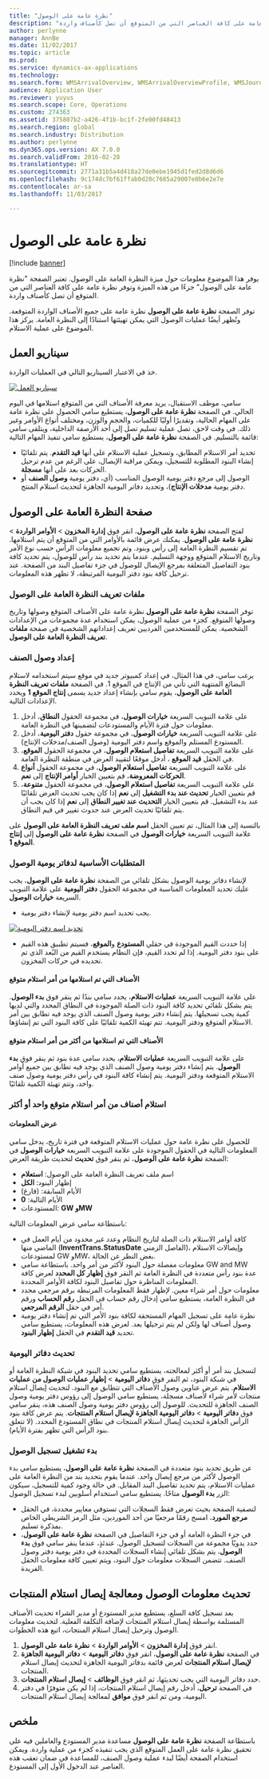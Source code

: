 ```yaml
---
title: "نظرة عامة على الوصول"
description: "يوفر هذا الموضوع معلومات حول ميزة النظرة العامة على الوصول. تعتبر الصفحة \"نظرة عامة على الوصول\" جزءًا من هذه الميزة وتوفر نظرة عامة على كافة العناصر التي من المتوقع أن تصل كأصناف واردة."
author: perlynne
manager: AnnBe
ms.date: 11/02/2017
ms.topic: article
ms.prod: 
ms.service: dynamics-ax-applications
ms.technology: 
ms.search.form: WMSArrivalOverview, WMSArrivalOverviewProfile, WMSJournalTable
audience: Application User
ms.reviewer: yuyus
ms.search.scope: Core, Operations
ms.custom: 274363
ms.assetid: 375807b2-a426-4f1b-bc1f-2fe00fd48413
ms.search.region: global
ms.search.industry: Distribution
ms.author: perlynne
ms.dyn365.ops.version: AX 7.0.0
ms.search.validFrom: 2016-02-28
ms.translationtype: HT
ms.sourcegitcommit: 2771a31b5a4d418a27de0ebe1945d1fed2d8d6d6
ms.openlocfilehash: 9c174dc7bf61ffab0d20c7685a29007e0b6e2e7e
ms.contentlocale: ar-sa
ms.lasthandoff: 11/03/2017

---
```


# <a name="arrival-overview"></a>نظرة عامة على الوصول

[!include [banner](../includes/banner.md)]

يوفر هذا الموضوع معلومات حول ميزة النظرة العامة على الوصول. تعتبر الصفحة "نظرة عامة على الوصول" جزءًا من هذه الميزة وتوفر نظرة عامة على كافة العناصر التي من المتوقع أن تصل كأصناف واردة.

توفر الصفحة **نظرة عامة على الوصول** نظرة عامة على جميع الأصناف الواردة المتوقعة. وتُظهر أيضًا عمليات الوصول التي يمكن تهيئتها استنادًا إلى النظرة العامة. يركز هذا الموضوع على عملية الاستلام.

## <a name="business-scenario"></a>سيناريو العمل
خذ في الاعتبار السيناريو التالي في العمليات الواردة.

[![سيناريو العمل](./media/arrival-overview-scenario.png)](./media/arrival-overview-scenario.png)

سامي، موظف الاستقبال، يريد معرفة الأصناف التي من المتوقع استلامها في اليوم الحالي. في الصفحة **نظرة عامة على الوصول**، يستطيع سامي الحصول على نظرة عامة على المهام الحالية، وتقديرًا أوليًا للكميات، والحجم والوزن، ومختلف أنواع الأوامر وغير ذلك. في وقت لاحق، تصل عملية تسليم تصل إلى أحد الأرصفة الداخلية، ويتلقى سامي قائمة بالتسليم. في الصفحة **نظرة عامة على الوصول**، يستطيع سامي تنفيذ المهام التالية:

-   تحديد أمر الاستلام المطابق، وتسجيل عملية الاستلام على أنها **قيد التقدم**. يتم تلقائيًا إنشاء البنود المطلوبة للتسجيل، ويمكن مراقبة الإيصال، على الرغم من عدم ترحيل الحركات بعد على أنها **مسجلة**.
-   الوصول إلى مرجع دفتر يومية الوصول المناسب (أي، دفتر يومية **وصول الصنف** أو دفتر يومية **مدخلات الإنتاج**)، وتحديد دفاتر اليومية الجاهزة لتحديث استلام المنتج.

## <a name="arrival-overview-page"></a>صفحة النظرة العامة على الوصول
لفتح الصفحة **نظرة عامة على الوصول**، انقر فوق **إدارة المخزون** &gt; **الأوامر الواردة** &gt; **نظرة عامة على الوصول**. يمكنك عرض قائمة بالأوامر التي من المتوقع أن يتم استلامها. تم تقسيم النظرة العامة إلى رأس وبنود. وتم تجميع معلومات الرأس حسب نوع الأمر وتاريخ الاستلام المتوقع ووجهة التسليم. عندما يتم تحديد بند رأس للوصول، يتم تحديد كافة بنود التفاصيل المتعلقة بمرجع الإيصال للوصول في جزء تفاصيل البند من الصفحة. عند ترحيل كافة بنود دفتر اليومية المرتبطة، لا تظهر هذه المعلومات.

### <a name="arrival-overview-profiles"></a>ملفات تعريف النظرة العامة على الوصول

توفر الصفحة **نظرة عامة على الوصول** نظرة عامة على الأصناف المتوقع وصولها وتاريخ وصولها المتوقع. كجزء من عملية الوصول، يمكن استخدام عدة مجموعات من الإعدادات الشخصية. يمكن للمستخدمين الفرديين تعريف إعداداتهم الشخصية في صفحة **ملفات تعريف النظرة العامة على الوصول**.

### <a name="set-up-item-arrival"></a>إعداد وصول الصنف

يرغب سامي، في هذا المثال، في إعداد كمبيوتر جديد في موقع سيتم استخدامه لاستلام البضائع المنتهية التي تأتي من الإنتاج في الموقع 1. في الصفحة **ملفات تعريف النظرة العامة على الوصول**، يقوم سامي بإنشاء إعداد جديد يسمى **إنتاج الموقع 1** ويحدد الإعدادات التالية.

1.  على علامة التبويب السريعة **خيارات الوصول**، في مجموعة الحقول **النطاق**، أدخل معلومات حول فترة الأيام والمستودعات لتضمينها في النظرة العامة.
2.  على علامة التبويب السريعة **خيارات الوصول**، في مجموعة حقول **دفتر اليومية**، أدخل المستودع المستلم والموقع واسم دفتر اليومية (وصول الصنف/مدخلات الإنتاج).
3.  على علامة التبويب السريعة **تفاصيل استعلام الوصول**، في مجموعة الحقول **الموقع**، في الحقل **قيد الموقع** ، أدخل موقعًا لتقييد العرض في منطقة النظرة العامة.
4.  على علامة التبويب السريعة **تفاصيل استعلام الوصول**، في مجموعة الحقول **أنواع الحركات المعروضة**، قم بتعيين الخيار **أوامر الإنتاج** إلى **نعم**.
5.  على علامة التبويب السريعة **تفاصيل استعلام الوصول**، في مجموعة الحقول **متنوعة**، قم بتعيين الخيار **تحديث عند بدء التشغيل** إلى **نعم** إذا كان يجب تحديث العرض تلقائيًا عند بدء التشغيل. قم بتعيين الخيار **التحديث عند تغيير النطاق** إلى **نعم** إذا كان يجب أن يتم تلقائيًا تحديث العرض عند حدوث تغيير في قيم النطاق‏‎.

بالنسبة إلى هذا المثال، تم تعيين الحقل **اسم ملف تعريف النظرة العامة على الوصول** على علامة التبويب السريعة **خيارات الوصول** في الصفحة **نظرة عامة على الوصول** إلى **إنتاج الموقع 1**.

### <a name="prerequisites-for-arrival-journals"></a>المتطلبات الأساسية لدفاتر يومية الوصول

لإنشاء دفاتر يومية الوصول بشكل تلقائي من الصفحة **نظرة عامة على الوصول**، يجب عليك تحديد المعلومات المناسبة في مجموعة الحقول **دفتر اليومية** على علامة التبويب السريعة **خيارات الوصول**.

-   يجب تحديد اسم دفتر يومية لإنشاء دفتر يومية.

[![تحديد اسم دفتر اليومية](./media/arrival-overview-journal.png)](./media/arrival-overview-journal.png)

-   إذا حددت القيم الموجودة في حقلي **المستودع** و**الموقع**، فسيتم تطبيق هذه القيم على بنود دفتر اليومية. إذا لم تحدد القيم، فإن النظام يستخدم القيم من البُعد الذي تم تحديده في حركات المخزون.

#### <a name="items-that-are-received-from-one-expected-receipt-order"></a>الأصناف التي تم استلامها من أمر استلام متوقع

على علامة التبويب السريعة **عمليات الاستلام**، يحدد سامي بندًا ثم ينقر فوق **بدء الوصول**. يتم بشكل تلقائي تحديد كافة البنود ذات الصلة الموجودة في النطاق المحدد والتي لديها كمية يجب تسجيلها. يتم إنشاء دفتر يومية وصول الصنف الذي يوجد فيه تطابق بين أمر الاستلام المتوقع ودفتر اليومية. تتم تهيئة الكمية تلقائيًا على كافة البنود التي تم إنشاؤها.

#### <a name="items-that-are-received-from-more-than-one-expected-receipt-order"></a>الأصناف التي تم استلامها من أكثر من أمر استلام متوقع

على علامة التبويب السريعة **عمليات الاستلام**، يحدد سامي عدة بنود ثم ينقر فوق **بدء الوصول**. يتم إنشاء دفتر يومية وصول الصنف الذي يوجد فيه تطابق بين جميع أوامر الاستلام المتوقعة ودفتر اليومية. يتم إنشاء كافة البنود في رأس دفتر يومية وصول صنف واحد، وتتم تهيئة الكمية تلقائيًا.

### <a name="receive-items-from-one-or-more-expected-receipt-orders"></a>استلام أصناف من أمر استلام متوقع واحد أو أكثر

#### <a name="view-information"></a>عرض المعلومات

للحصول على نظرة عامة حول عمليات الاستلام المتوقعة في فترة تاريخ، يدخل سامي المعلومات التالية في الحقول الموجودة على علامة التبويب السريعة **خيارات الوصول**  في الصفحة **نظرة عامة على الوصول**، ثم ينقر فوق **تحديث** لتحديث طريقة العرض:

-   اسم ملف تعريف النظرة العامة على الوصول: **استعلام**
-   إظهار البنود: **الكل**
-   الأيام السابقة: (فارغ)
-   الأيام التالية: **0**
-   المستودعات: **GW وMW**

باستطاعة سامي عرض المعلومات التالية:

-   كافة أوامر الاستلام ذات الصلة لتاريخ النظام وعدد غير محدود من أيام العمل في الماضي منها (**InventTrans.StatusDate** الفاصل الزمني)، وإيصالات الاستلام لمستودعات GW وMW، بغض النظر عن الحالة.
-   معلومات مفصلة حول البنود لأكثر من أمر واحد. باستطاعة سامي GW and MW عدة بنود رأس متعددة في النظرة العامة ثم النقر فوق **إظهار كل المحدد** لعرض كافة المعلومات المناظرة حول تفاصيل البنود لكافة الأوامر المحددة.
-   معلومات حول أمر شراء معين. لإظهار فقط المعلومات المرتبطة برقم مرجعي محدد في النظرة العامة، يستطيع سامي إدخال رقم حساب في الحقل **رقم الحساب** ورقم أمر في حقل **الرقم المرجعي**.
-   نظرة عامة على تسجيل المهام المستحقة لكافة بنود الأمر التي تم إنشاء دفتر يومية وصول أصناف لها ولكن لم يتم ترحيلها بعد. لعرض هذه المعلومات، يستطيع سامي تحديد **قيد التقدم** في الحقل **إظهار البنود‬**.

### <a name="update-journals"></a>تحديث دفاتر اليومية

لتسجيل بند أمر أو أكثر لمعالجته، يستطيع سامي تحديد البنود في شبكة النظرة العامة أو في شبكة البنود، ثم النقر فوق **دفاتر اليومية** &gt; **إظهار عمليات الوصول من عمليات الاستلام**. يتم عرض عناوين وصول الأصناف التي تتطابق مع البنود. لتحديث إيصال استلام منتجات لأمر شراء لأصناف مسجلة، يستطيع سامي الوصول إلى رؤوس دفتر يومية وصول الصنف الجاهزة للتحديث. للوصول إلى رؤوس دفتر يومية وصول الصنف هذه، ينقر سامي فوق **دفاتر اليومية** &gt; **دفاتر اليومية الجاهزة لإيصال استلام المنتجات**. يتم عرض كافة بنود الرأس الجاهزة لتحديث إيصال استلام المنتجات في نطاق المستودع المحدد. (لا تتعلق بنود الرأس التي تظهر بفترة الأيام).

### <a name="start-an-arrival-registration"></a>بدء تشغيل تسجيل الوصول

عن طريق تحديد بنود متعددة في الصفحة **نظرة عامة على الوصول**، يستطيع سامي بدء الوصول لأكثر من مرجع إيصال واحد. عندما يقوم بتحديد بند من النظرة العامة على عمليات الاستلام، يتم تحديد تفاصيل البند المقابل. في حالة وجود كمية للتسجيل، سيكون الزر **بدء الوصول** متاحًا. يستطيع سامي استخدام أسلوبين لبدء تسجيل الوصول:

-   لتصفية الصفحة بحيث تعرض فقط السجلات التي تستوفي معايير محددة، في الحقل **مرجع المورد**، امسح رقمًا مرجعيًا من أحد الموردين، مثل الرمز الشريطي الخاص بمذكرة تسليم.
-   في جزء النظرة العامة أو في جزء التفاصيل في الصفحة **نظرة عامة على الوصول**، حدد يدويًا مجموعة من السجلات لتسجيل الوصول. عندئذٍ، عندما ينقر سامي فوق **بدء الوصول**، يتم بشكل تلقائي إنشاء السجلات المحددة في دفتر يومية دفتر وصول الصنف. تتضمن السجلات معلومات حول البنود، ويتم تعيين كافة معلومات الحقل الفريدة.

## <a name="update-arrival-information-and-process-a-product-receipt"></a>تحديث معلومات الوصول ومعالجة إيصال استلام المنتجات
بعد تسجيل كافة السلع، يستطيع مدير المستودع أو مدير الشراء تحديث الأصناف المستلمة بواسطة إيصال استلام المنتجات لإضافة التكلفة الفعلية. لتحديث معلومات الوصول وترحيل إيصال استلام المنتجات، اتبع هذه الخطوات.

1.  انقر فوق **إدارة المخزون** &gt; **الأوامر الواردة** &gt; **نظرة عامة على الوصول**.
2.  في الصفحة **نظرة عامة على الوصول**، انقر فوق **دفاتر اليومية** &gt; **دفاتر اليومية الجاهزة لإيصال استلام المنتجات‬** لعرض قائمة بدفاتر اليومية الجاهزة لتحديث إيصال استلام المنتجات.
3.  حدد دفاتر اليومية التي يجب تحديثها، ثم انقر فوق **الوظائف** &gt; **إيصال استلام المنتجات**.
4.  في الصفحة **ترحيل**، أدخل رقم إيصال استلام المنتجات، إذا لم يكن متوفرًا في دفتر اليومية، ومن ثم انقر فوق **موافق** لمعالجة إيصال استلام المنتجات.

## <a name="summary"></a>ملخص
باستطاعة الصفحة **نظرة عامة على الوصول** مساعدة مدير المستودع والعاملين فيه على تحقيق نظرة عامة على العمل المتوقع الذي يجب تنفيذه كجزء من عملية واردة. ويمكن استخدام الصفحة أيضًا لبدء عملية وصول الصنف، للمساعدة في ضمان تعقب هذه العناصر عند الدخول الأول إلى المستودع.

